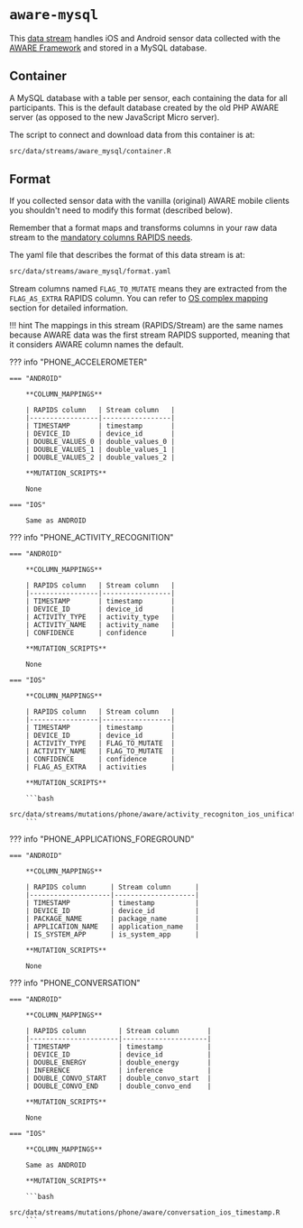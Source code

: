 # `aware-mysql`

This [data stream](../../datastreams/data-streams-introduction) handles iOS and Android sensor data collected with the [AWARE Framework](https://awareframework.com/) and stored in a MySQL database.

## Container
A MySQL database with a table per sensor, each containing the data for all participants. This is the default database created by the old PHP AWARE server (as opposed to the new JavaScript Micro server).

The script to connect and download data from this container is at:
```bash
src/data/streams/aware_mysql/container.R
```

## Format
If you collected sensor data with the vanilla (original) AWARE mobile clients you shouldn't need to modify this format (described below). 

Remember that a format maps and transforms columns in your raw data stream to the [mandatory columns RAPIDS needs](../mandatory-phone-format).

The yaml file that describes the format of this data stream is at:
```bash
src/data/streams/aware_mysql/format.yaml
```

Stream columns named `FLAG_TO_MUTATE` means they are extracted from the `FLAG_AS_EXTRA` RAPIDS column. You can refer to [OS complex mapping](../../datastreams/add-new-data-streams/#os-complex-mapping) section for detailed information.

!!! hint
    The mappings in this stream (RAPIDS/Stream) are the same names because AWARE data was the first stream RAPIDS supported, meaning that it considers AWARE column names the default.

??? info "PHONE_ACCELEROMETER"

    === "ANDROID"
    
        **COLUMN_MAPPINGS**

        | RAPIDS column   | Stream column   |
        |-----------------|-----------------|
        | TIMESTAMP       | timestamp       |
        | DEVICE_ID       | device_id       |
        | DOUBLE_VALUES_0 | double_values_0 |
        | DOUBLE_VALUES_1 | double_values_1 |
        | DOUBLE_VALUES_2 | double_values_2 |

        **MUTATION_SCRIPTS**

        None

    === "IOS"
    
        Same as ANDROID

??? info "PHONE_ACTIVITY_RECOGNITION"

    === "ANDROID"
    
        **COLUMN_MAPPINGS**

        | RAPIDS column   | Stream column   |
        |-----------------|-----------------|
        | TIMESTAMP       | timestamp       |
        | DEVICE_ID       | device_id       |
        | ACTIVITY_TYPE   | activity_type   |
        | ACTIVITY_NAME   | activity_name   |
        | CONFIDENCE      | confidence      |

        **MUTATION_SCRIPTS**

        None

    === "IOS"

        **COLUMN_MAPPINGS**

        | RAPIDS column   | Stream column   |
        |-----------------|-----------------|
        | TIMESTAMP       | timestamp       |
        | DEVICE_ID       | device_id       |
        | ACTIVITY_TYPE   | FLAG_TO_MUTATE  |
        | ACTIVITY_NAME   | FLAG_TO_MUTATE  |
        | CONFIDENCE      | confidence      |
        | FLAG_AS_EXTRA   | activities      |

        **MUTATION_SCRIPTS**
        
        ```bash
        src/data/streams/mutations/phone/aware/activity_recogniton_ios_unification.R
        ```

??? info "PHONE_APPLICATIONS_FOREGROUND"

    === "ANDROID"
    
        **COLUMN_MAPPINGS**

        | RAPIDS column      | Stream column      |
        |--------------------|--------------------|
        | TIMESTAMP          | timestamp          |
        | DEVICE_ID          | device_id          |
        | PACKAGE_NAME       | package_name       |
        | APPLICATION_NAME   | application_name   |
        | IS_SYSTEM_APP      | is_system_app      |

        **MUTATION_SCRIPTS**

        None


??? info "PHONE_CONVERSATION"

    === "ANDROID"
    
        **COLUMN_MAPPINGS**

        | RAPIDS column        | Stream column       |
        |----------------------|---------------------|
        | TIMESTAMP            | timestamp           |
        | DEVICE_ID            | device_id           |
        | DOUBLE_ENERGY        | double_energy       |
        | INFERENCE            | inference           |
        | DOUBLE_CONVO_START   | double_convo_start  |
        | DOUBLE_CONVO_END     | double_convo_end    |

        **MUTATION_SCRIPTS**

        None

    === "IOS"

        **COLUMN_MAPPINGS**

        Same as ANDROID

        **MUTATION_SCRIPTS**
        
        ```bash
        src/data/streams/mutations/phone/aware/conversation_ios_timestamp.R
        ```
